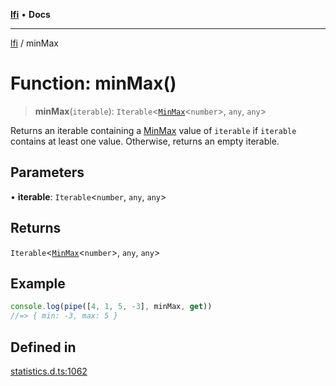 [**lfi**](../readme.md) • **Docs**

---

[lfi](../globals.md) / minMax

# Function: minMax()

> **minMax**(`iterable`):
> `Iterable`\<[`MinMax`](../type-aliases/MinMax.md)\<`number`\>, `any`, `any`\>

Returns an iterable containing a [MinMax](../type-aliases/MinMax.md) value of
`iterable` if `iterable` contains at least one value. Otherwise, returns an
empty iterable.

## Parameters

• **iterable**: `Iterable`\<`number`, `any`, `any`\>

## Returns

`Iterable`\<[`MinMax`](../type-aliases/MinMax.md)\<`number`\>, `any`, `any`\>

## Example

```js
console.log(pipe([4, 1, 5, -3], minMax, get))
//=> { min: -3, max: 5 }
```

## Defined in

[statistics.d.ts:1062](https://github.com/TomerAberbach/lfi/blob/c9ef1bf4d1040d7f49c52b70b358c019e55f524d/src/operations/statistics.d.ts#L1062)
